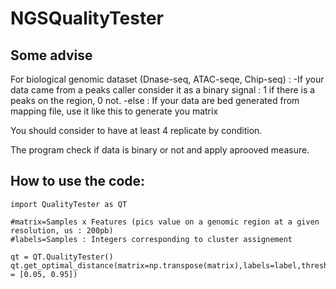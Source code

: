 # NGSQualityTester

## Some advise
For biological genomic dataset (Dnase-seq, ATAC-seqe, Chip-seq) :
-If your data came from a peaks caller consider it as a binary signal : 1 if there is a peaks on the region, 0 not.
-else : If your data are bed generated from mapping file, use it like this to generate you matrix


You should consider to have at least 4 replicate by condition.

The program check if data is binary or not and apply aprooved measure.




## How to use the code:
```
import QualityTester as QT

#matrix=Samples x Features (pics value on a genomic region at a given resolution, us : 200pb)
#labels=Samples : Integers corresponding to cluster assignement

qt = QT.QualityTester()  
qt.get_optimal_distance(matrix=np.transpose(matrix),labels=label,threshold = [0.05, 0.95])


```
